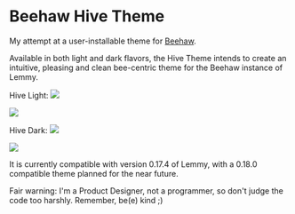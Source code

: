 # Beehaw Hive Theme

My attempt at a user-installable theme for [Beehaw](beehaw.org).

Available in both light and dark flavors, the Hive Theme intends to create an intuitive, pleasing and clean bee-centric theme for the Beehaw instance of Lemmy.

Hive Light:
![](https://i.imgur.com/OlNvCQ3.png)

![](https://i.imgur.com/QWegTJr.png)

Hive Dark:
![](https://i.imgur.com/kp2YqKB.png)

![](https://i.imgur.com/nDbL4tp.png)

It is currently compatible with version 0.17.4 of Lemmy, with a 0.18.0 compatible theme planned for the near future.

Fair warning: I'm a Product Designer, not a programmer, so don't judge the code too harshly. Remember, be(e) kind ;)
